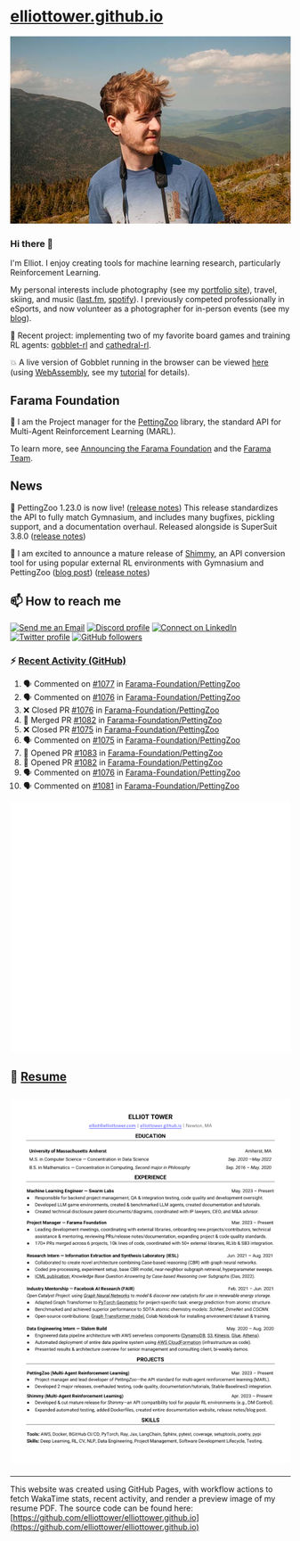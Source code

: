# [elliottower.github.io](https://github.com/elliottower/elliottower.github.io)

[![A wild Elliot on Mt Washington](https://raw.githubusercontent.com/elliottower/elliottower.github.io/main/src/jpg/DSCF7539-600px.jpg?raw=true)](https://raw.githubusercontent.com/elliottower/elliottower.github.io/main/src/jpg/DSCF7539.jpg?raw=true)

### Hi there 👋

I'm Elliot. I enjoy creating tools for machine learning research, particularly Reinforcement Learning.

My personal interests include photography (see my [portfolio site](https://www.elliottower.com/)), travel, skiing, and music ([last.fm](https://www.last.fm/user/ajsdlfkwer), [spotify](https://open.spotify.com/user/12132818380)). I previously competed professionally in eSports, and now volunteer as a photographer for in-person events (see my [blog](https://www.elliottower.com/stories/?category=events)).

🤖 Recent project: implementing two of my favorite board games and training RL agents: [gobblet-rl](https://github.com/elliottower/gobblet-rl) and [cathedral-rl](https://github.com/elliottower/cathedral-rl). 

💥 A live version of Gobblet running in the browser can be viewed [here](https://elliottower.github.io/gobblet-rl/) (using [WebAssembly](https://webassembly.org/), see my [tutorial](https://github.com/elliottower/gobblet-rl/blob/main/tutorials/WebAssembly/web_assembly.md) for details).

## Farama Foundation

🚀 I am the Project manager for the [PettingZoo](https://github.com/Farama-Foundation/PettingZoo) library, the standard API for Multi-Agent Reinforcement Learning (MARL). 

To learn more, see [Announcing the Farama Foundation](https://farama.org/Announcing-The-Farama-Foundation) and the [Farama Team](https://farama.org/team).

## News

🎉 PettingZoo 1.23.0 is now live! ([release notes](https://github.com/Farama-Foundation/PettingZoo/releases/tag/1.23.0)) This release standardizes the API to fully match Gymnasium, and includes many bugfixes, pickling support, and a documentation overhaul. Released alongside is SuperSuit 3.8.0 ([release notes](https://github.com/Farama-Foundation/SuperSuit/releases/tag/3.8.0)) 

<!-- ![GitHub Release Date](https://img.shields.io/github/release-date/Farama-Foundation/PettingZoo) -->

🎉 I am excited to announce a mature release of [Shimmy](https://github.com/Farama-Foundation/Shimmy), an API conversion tool for using popular external RL environments with Gymnasium and PettingZoo ([blog post](https://farama.org/Announcing-Shimmy)) ([release notes](https://github.com/Farama-Foundation/Shimmy/releases/tag/v1.0.0)) 

## 📫 How to reach me

 [![Send me an Email](https://img.shields.io/badge/email-elliot%40elliottower.com-blue)](mailto:elliot@elliottower.com)
 [![Discord profile](https://img.shields.io/badge/Discord-7289DA?style=flat&logo=discord&logoColor=white)](https://discord.com/users/83091537923145728)
 [![Connect on LinkedIn](https://img.shields.io/badge/--linkedin?label=LinkedIn&logo=LinkedIn&style=social)](https://www.linkedin.com/in/elliot-tower)
 [![Twitter profile](https://img.shields.io/twitter/follow/elliottower?style=social)](https://twitter.com/ElliotTower/)
 [![GitHub followers](https://img.shields.io/github/followers/elliottower?style=social)](https://github.com/elliottower/)

### ⚡ [Recent Activity (GitHub)](https://github.com/elliottower)

<!--START_SECTION:activity-->
1. 🗣 Commented on [#1077](https://github.com/Farama-Foundation/PettingZoo/pull/1077#issuecomment-1703898590) in [Farama-Foundation/PettingZoo](https://github.com/Farama-Foundation/PettingZoo)
2. 🗣 Commented on [#1076](https://github.com/Farama-Foundation/PettingZoo/pull/1076#issuecomment-1703376920) in [Farama-Foundation/PettingZoo](https://github.com/Farama-Foundation/PettingZoo)
3. ❌ Closed PR [#1076](https://github.com/Farama-Foundation/PettingZoo/pull/1076) in [Farama-Foundation/PettingZoo](https://github.com/Farama-Foundation/PettingZoo)
4. 🎉 Merged PR [#1082](https://github.com/Farama-Foundation/PettingZoo/pull/1082) in [Farama-Foundation/PettingZoo](https://github.com/Farama-Foundation/PettingZoo)
5. ❌ Closed PR [#1075](https://github.com/Farama-Foundation/PettingZoo/pull/1075) in [Farama-Foundation/PettingZoo](https://github.com/Farama-Foundation/PettingZoo)
6. 🗣 Commented on [#1075](https://github.com/Farama-Foundation/PettingZoo/pull/1075#issuecomment-1703375961) in [Farama-Foundation/PettingZoo](https://github.com/Farama-Foundation/PettingZoo)
7. 💪 Opened PR [#1083](https://github.com/Farama-Foundation/PettingZoo/pull/1083) in [Farama-Foundation/PettingZoo](https://github.com/Farama-Foundation/PettingZoo)
8. 💪 Opened PR [#1082](https://github.com/Farama-Foundation/PettingZoo/pull/1082) in [Farama-Foundation/PettingZoo](https://github.com/Farama-Foundation/PettingZoo)
9. 🗣 Commented on [#1076](https://github.com/Farama-Foundation/PettingZoo/pull/1076#issuecomment-1702953851) in [Farama-Foundation/PettingZoo](https://github.com/Farama-Foundation/PettingZoo)
10. 🗣 Commented on [#1081](https://github.com/Farama-Foundation/PettingZoo/pull/1081#issuecomment-1702949573) in [Farama-Foundation/PettingZoo](https://github.com/Farama-Foundation/PettingZoo)
<!--END_SECTION:activity-->


<picture>
  <a href="https://metrics.lecoq.io/insights?user=elliottower">
   <img src="/github-metrics.svg" alt="Metrics">
  </a>
</picture>

## 📄 [Resume](https://elliottower.github.io/src/pdf/resume.pdf)

<!-- PDF-TO-MARKDOWN:START -->
![Page 1](src/png/page1.png "Page 1")
---
<!-- PDF-TO-MARKDOWN:END -->

----

This website was created using GitHub Pages, with workflow actions to fetch WakaTime stats, recent activity, and render a preview image of my resume PDF. The source code can be found here: [https://github.com/elliottower/elliottower.github.io](https://github.com/elliottower/elliottower.github.io)
